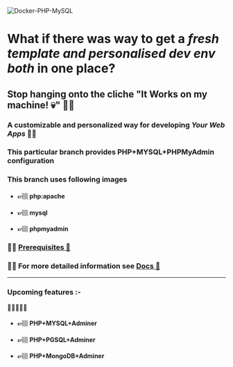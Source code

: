 ![Docker-PHP-MySQL](https://socialify.git.ci/ShyamendraHazra/Docker-PHP-MySQL/image?description=1&font=KoHo&forks=1&issues=1&name=1&owner=1&pattern=Circuit%20Board&pulls=1&stargazers=1&theme=Auto)

# What if there was way to get a *fresh template and personalised dev env both* in one place?

## Stop hanging onto the cliche "It Works on my machine! 💀" 😮‍💨

### A customizable and personalized way for developing *Your Web Apps* ✌🏼
### This particular branch provides PHP+MYSQL+PHPMyAdmin configuration

### This branch uses following images
- #### 👉🏼  php:apache
- #### 👉🏼  mysql
- #### 👉🏼  phpmyadmin

### ✋🏼 [Prerequisites 🤔](docs/prerequisites.md)
### ✋🏼 For more detailed information see [Docs 📖](docs/menu.md)
* * *

### Upcoming features :-
🙋🏻🙋🏻‍♀️
- #### 👉🏼 PHP+MYSQL+Adminer
- #### 👉🏼 PHP+PGSQL+Adminer
- #### 👉🏼 PHP+MongoDB+Adminer